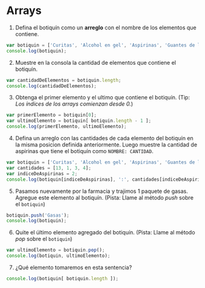 # Arrays

1. Defina el botiquín como un **arreglo** con el nombre de los elementos que contiene. 
``` javascript
var botiquin = ['Curitas', 'Alcohol en gel', 'Aspirinas', 'Guantes de latex'];
console.log(botiquin);
```

2. Muestre en la consola la cantidad de elementos que contiene el botiquín. 
``` javascript
var cantidadDeElementos = botiquin.length;
console.log(cantidadDeElementos);
```

3. Obtenga el primer elemento y el ultimo que contiene el botiquín. 
   (Tip: _Los índices de los arrays comienzan desde 0._)
``` javascript 
var primerElemento = botiquin[0];
var ultimoElemento = botiquin[ botiquin.length - 1 ];
console.log(primerElemento, ultimoElemento);
```

4. Defina un arreglo con las cantidades de cada elemento del botiquín en la misma posicion definida anteriormente. 
   Luego muestre la cantidad de aspirinas que tiene el botiquín como `NOMBRE: CANTIDAD`.
``` javascript 
var botiquin = ['Curitas', 'Alcohol en gel', 'Aspirinas', 'Guantes de latex'];
var cantidades = [13, 1, 3, 4];
var indiceDeAspirinas = 2;
console.log(botiquin[indiceDeAspirinas], ':', cantidades[indiceDeAspirinas]);
```

5. Pasamos nuevamente por la farmacia y trajimos 1 paquete de gasas. Agregue este elemento al botiquín. 
(Pista: Llame al método _push_ sobre el `botiquin`)
``` javascript 
botiquin.push('Gasas');
console.log(botiquin);
```

6. Quite el último elemento agregado del botiquín. 
(Pista: Llame al método _pop_ sobre el `botiquin`)
``` javascript 
var ultimoElemento = botiquin.pop();
console.log(botiquin, ultimoElemento);
```
7. ¿Qué elemento tomaremos en esta sentencia?
``` javascript
console.log(botiquin[ botiquin.length ]);
```